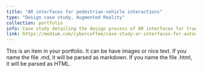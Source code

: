 ```yaml
---
title: "AR interfaces for pedestrian-vehicle interactions"
type: "Design case study, Augmented Reality"
collection: portfolio
info: Case study detailing the design process of AR interfaces for transparent interactions between automated vehicles and pedestrians. 
link: https://medium.com/cybercoffee/case-study-ar-interfaces-for-automated-vehicle-pedestrian-interactions-35fb5a216a21
---
```


This is an item in your portfolio. It can be have images or nice text. If you name the file .md, it will be parsed as markdown. If you name the file .html, it will be parsed as HTML. 
